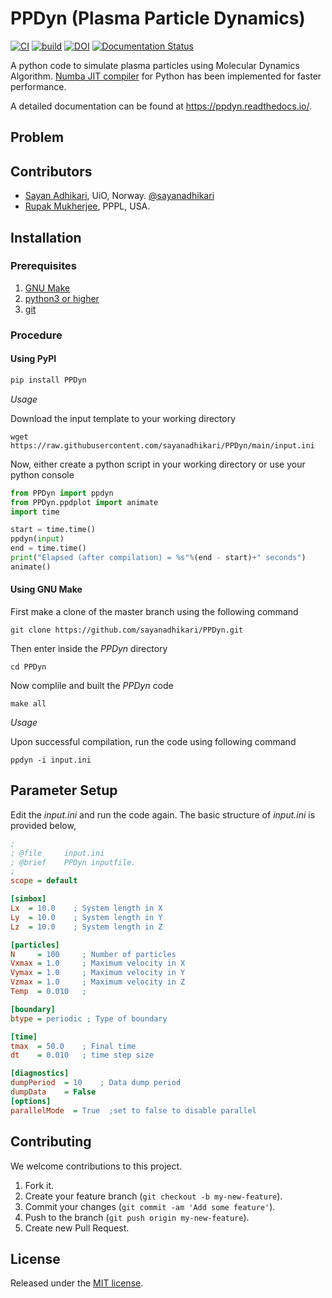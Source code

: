 # PPDyn (Plasma Particle Dynamics)
[![CI](https://github.com/sayanadhikari/PPDyn/actions/workflows/main.yml/badge.svg)](https://github.com/sayanadhikari/PPDyn/actions/workflows/main.yml)
[![build](https://github.com/sayanadhikari/PPDyn/actions/workflows/make.yml/badge.svg)](https://github.com/sayanadhikari/PPDyn/actions/workflows/make.yml)
[![DOI](https://zenodo.org/badge/349242730.svg)](https://zenodo.org/badge/latestdoi/349242730)
[![Documentation Status](https://readthedocs.org/projects/ppdyn/badge/?version=latest)](https://ppdyn.readthedocs.io/en/latest/?badge=latest)

A python code to simulate plasma particles using Molecular Dynamics Algorithm. [Numba JIT compiler](https://numba.pydata.org/) for Python has been implemented for faster performance.

A detailed documentation can be found at https://ppdyn.readthedocs.io/.

## Problem
<!--Rayleigh Problem = gas between 2 plates ([Alexander & Garcia, 1997](https://doi.org/10.1063/1.168619)) -->

## Contributors
- [Sayan Adhikari](https://github.com/sayanadhikari), UiO, Norway. [@sayanadhikari](https://twitter.com/sayanadhikari)
- [Rupak Mukherjee](https://github.com/RupakMukherjee), PPPL, USA.

## Installation
### Prerequisites
1. [GNU Make](https://www.gnu.org/software/make/)
2. [python3 or higher](https://www.python.org/download/releases/3.0/)
3. [git](https://git-scm.com/)

### Procedure
#### Using PyPI
```bash
pip install PPDyn
```
*Usage*

Download the input template to your working directory
```shell
wget https://raw.githubusercontent.com/sayanadhikari/PPDyn/main/input.ini
```
Now, either create a python script in your working directory or use your python console
```python
from PPDyn import ppdyn
from PPDyn.ppdplot import animate
import time

start = time.time()
ppdyn(input)
end = time.time()
print("Elapsed (after compilation) = %s"%(end - start)+" seconds")
animate()
```
#### Using GNU Make
First make a clone of the master branch using the following command
```shell
git clone https://github.com/sayanadhikari/PPDyn.git
```
Then enter inside the *PPDyn* directory
```shell
cd PPDyn
```
Now complile and built the *PPDyn* code
```shell
make all
```
*Usage*

Upon successful compilation, run the code using following command
```shell
ppdyn -i input.ini
```
## Parameter Setup
Edit the _input.ini_ and run the code again. The basic structure of _input.ini_ is provided below,
```ini
;
; @file		input.ini
; @brief	PPDyn inputfile.
;
scope = default

[simbox]
Lx  = 10.0    ; System length in X
Ly  = 10.0    ; System length in Y
Lz  = 10.0    ; System length in Z

[particles]
N     = 100     ; Number of particles
Vxmax = 1.0     ; Maximum velocity in X
Vymax = 1.0     ; Maximum velocity in Y
Vzmax = 1.0     ; Maximum velocity in Z
Temp  = 0.010   ;

[boundary]
btype = periodic ; Type of boundary

[time]
tmax  = 50.0    ; Final time
dt    = 0.010   ; time step size

[diagnostics]
dumpPeriod  = 10    ; Data dump period
dumpData    = False
[options]
parallelMode  = True  ;set to false to disable parallel
```
## Contributing
We welcome contributions to this project.

1. Fork it.
2. Create your feature branch (```git checkout -b my-new-feature```).
3. Commit your changes (```git commit -am 'Add some feature'```).
4. Push to the branch (```git push origin my-new-feature```).
5. Create new Pull Request.

## License
Released under the [MIT license](LICENSE).
